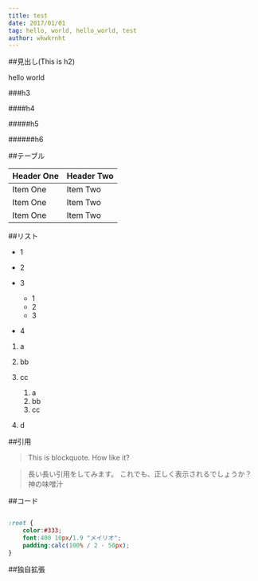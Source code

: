 ```yaml
---
title: test
date: 2017/01/01
tag: hello, world, hello_world, test
author: wkwkrnht
---
```


##見出し(This is h2)

hello world

###h3

####h4

#####h5

######h6

##テーブル

| Header One     | Header Two     |
| :------------- | :------------- |
| Item One       | Item Two       |
| Item One       | Item Two       |
| Item One       | Item Two       |

##リスト

* 1
* 2
* 3


    * 1
    * 2
    * 3

* 4

1. a
2. bb
3. cc


    1. a
    2. bb
    3. cc

4. d

##引用

> This is blockquote. How like it?

>長い長い引用をしてみます。
>これでも、正しく表示されるでしょうか？
>神の味噌汁

##コード

```css

:root {
    color:#333;
    font:400 10px/1.9 "メイリオ";
    padding:calc(100% / 2 - 50px);
}

```

##独自拡張